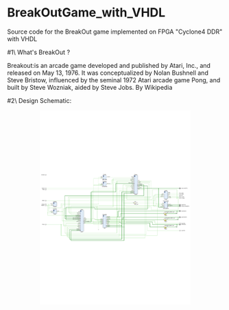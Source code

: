 # BreakOutGame_with_VHDL
Source code for the BreakOut game implemented on FPGA "Cyclone4 DDR" with VHDL

#1\ What's BreakOut ?


Breakout:is an arcade game developed and published by Atari, Inc., and released on May 13, 1976. It was conceptualized by Nolan Bushnell and Steve Bristow, influenced by the seminal 1972 Atari arcade game Pong, and built by Steve Wozniak, aided by Steve Jobs. By Wikipedia


#2\ Design Schematic:

<p align="center">
  <img src="imgs/Schematic.pdf" width="350" width="350" alt="accessibility text" title="Design Schematic">
</p>
